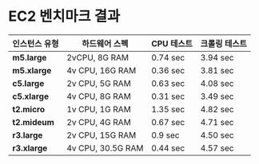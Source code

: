 # EC2 벤치마크 결과

| **인스턴스 유형** | **하드웨어 스펙** | **CPU 테스트** | **크롤링 테스트** |
| --- | --- | --- | --- |
| **m5.large** | 2vCPU, 8G RAM | 0.74 sec | 3.94 sec |
| **m5.xlarge** | 4v CPU, 16G RAM | 0.36 sec | 3.81 sec |
| **c5.large** | 2v CPU, 5G RAM | 0.63 sec | 4.08 sec |
| **c5.xlarge** | 4v CPU, 8G RAM | 0.31 sec | 3.49 sec |
| **t2.micro** | 1v CPU, 1G RAM | 1.35 sec | 4.82 sec |
| **t2.mideum** | 2v CPU, 4G RAM | 0.67 sec | 4.71 sec |
| **r3.large** | 2v CPU, 15G RAM | 0.9 sec | 4.50 sec |
| **r3.xlarge** | 4v CPU, 30.5G RAM | 0.44 sec | 4.57 sec |
